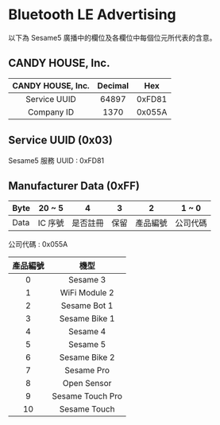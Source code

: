 # Bluetooth LE Advertising

以下為 Sesame5 廣播中的欄位及各欄位中每個位元所代表的含意。

## CANDY HOUSE, Inc.

| CANDY HOUSE, Inc. | Decimal |  Hex   |
|:-----------------:|:-------:|:------:|
|   Service UUID    |  64897  | 0xFD81 |
|    Company ID     |  1370   | 0x055A |

## Service UUID (0x03)

Sesame5 服務 UUID : 0xFD81

## Manufacturer Data (0xFF)

| Byte | 20 ~ 5 |  4   | 3  |  2   | 1 ~ 0 |
|------|:------:|:----:|:--:|:----:|:-----:|
| Data | IC 序號  | 是否註冊 | 保留 | 產品編號 | 公司代碼  |

公司代碼 : 0x055A

| 產品編號 |        機型        |
|:----:|:----------------:|
|  0   |     Sesame 3     |
|  1   |  WiFi Module 2   |
|  2   |   Sesame Bot 1   |
|  3   |  Sesame Bike 1   |
|  4   |     Sesame 4     |
|  5   |     Sesame 5     |
|  6   |  Sesame Bike 2   |
|  7   |    Sesame Pro    |
|  8   |   Open Sensor    |
|  9   | Sesame Touch Pro |
|  10  |   Sesame Touch   |
